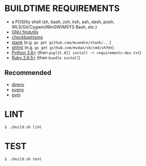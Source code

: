 # BUILDTIME REQUIREMENTS

* a POSIXy shell (sh, bash, zsh, ksh, ash, dash, posh, WLS/Git/Cygwin/MinGW/MSYS Bash, etc.)
* [GNU findutils](https://www.gnu.org/software/findutils/)
* [checkbashisms](https://sourceforge.net/projects/checkbaskisms/)
* [stank](https://github.com/mcandre/stank) (e.g. `go get github.com/mcandre/stank/...`)
* [shfmt](https://github.com/mvdan/sh) (e.g. `go get github.com/mvdan/sh/cmd/shfmt`)
* [Python 3.8+](https://www.python.org/) (then `pip[3[.8]] install -r requirements-dev.txt`)
* [Ruby 2.6.5+](https://www.ruby-lang.org/en/) (then `bundle install`)

## Recommended

* [direnv](https://direnv.net/)
* [pyenv](https://github.com/pyenv/pyenv)
* [gvm](https://github.com/moovweb/gvm)

# LINT

```console
$ ./build.sh lint
```

# TEST

```console
$ ./build.sh test
```
